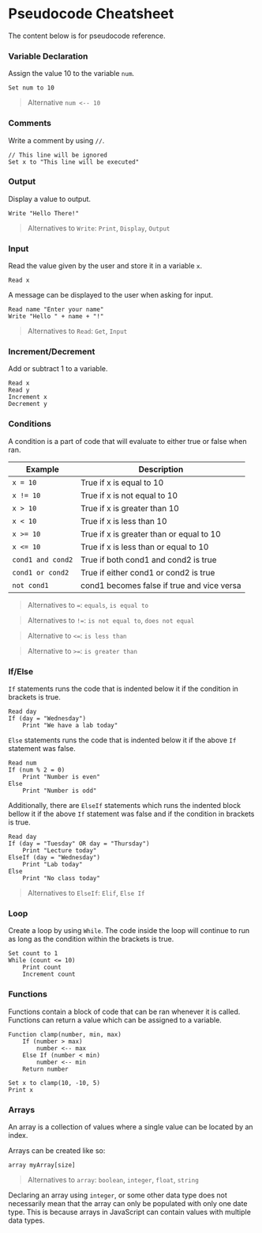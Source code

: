 # Pseudocode Cheatsheet

The content below is for pseudocode reference.

### Variable Declaration

Assign the value 10 to the variable `num`.

```
Set num to 10
```

> Alternative `num <-- 10`

### Comments

Write a comment by using `//`.

```
// This line will be ignored
Set x to "This line will be executed"
```

### Output

Display a value to output.

```
Write "Hello There!"
```

> Alternatives to `Write`: `Print`, `Display`, `Output`

### Input

Read the value given by the user and store it in a variable `x`.

```
Read x
```

A message can be displayed to the user when asking for input.

```
Read name "Enter your name"
Write "Hello " + name + "!"
```

> Alternatives to `Read`: `Get`, `Input`

### Increment/Decrement

Add or subtract 1 to a variable.

```
Read x
Read y
Increment x
Decrement y
```

### Conditions

A condition is a part of code that will evaluate to either true or false when ran.

| Example           | Description                                |
|-------------------|--------------------------------------------|
| `x = 10`          | True if x is equal to 10                   |
| `x != 10`         | True if x is not equal to 10               |
| `x > 10`          | True if x is greater than 10               |
| `x < 10`          | True if x is less than 10                  |
| `x >= 10`         | True if x is greater than or equal to 10   |
| `x <= 10`         | True if x is less than or equal to 10      |
| `cond1 and cond2` | True if both cond1 and cond2 is true       |
| `cond1 or cond2`  | True if either cond1 or cond2 is true      |
| `not cond1`       | cond1 becomes false if true and vice versa |

> Alternatives to `=`: `equals`, `is equal to`

> Alternatives to `!=`: `is not equal to`, `does not equal`

> Alternative to `<=`: `is less than`

> Alternative to `>=`: `is greater than`

### If/Else

`If` statements runs the code that is indented below it if the condition in brackets is true.

```
Read day
If (day = "Wednesday")
    Print "We have a lab today"
```

`Else` statements runs the code that is indented below it if the above `If` statement was false.

```
Read num
If (num % 2 = 0)
    Print "Number is even"
Else
    Print "Number is odd"
```

Additionally, there are `ElseIf` statements which runs the indented block bellow it if the above `If` statement was false and if the condition in brackets is true.

```
Read day
If (day = "Tuesday" OR day = "Thursday")
    Print "Lecture today"
ElseIf (day = "Wednesday")
    Print "Lab today"
Else
    Print "No class today"
```

> Alternatives to `ElseIf`: `Elif`, `Else If`

### Loop

Create a loop by using `While`. The code inside the loop will continue to run as long as the condition within the brackets is true.

```
Set count to 1
While (count <= 10)
    Print count
    Increment count
```

### Functions

Functions contain a block of code that can be ran whenever it is called. Functions can return a value which can be assigned to a variable.

```
Function clamp(number, min, max)
    If (number > max)
        number <-- max
    Else If (number < min)
        number <-- min
    Return number

Set x to clamp(10, -10, 5)
Print x
```

### Arrays

An array is a collection of values where a single value can be located by an index.

Arrays can be created like so:

```
array myArray[size]
```

> Alternatives to `array`: `boolean`, `integer`, `float`, `string`

Declaring an array using `integer`, or some other data type does not necessarily mean that the array can only be populated with only one date type. This is because arrays in JavaScript can contain values with multiple data types.
